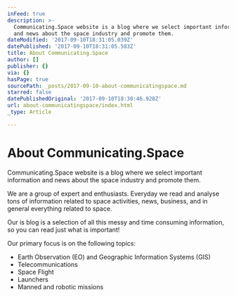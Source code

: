 ```yaml
---
inFeed: true
description: >-
  Communicating.Space website is a blog where we select important information
  and news about the space industry and promote them.
dateModified: '2017-09-10T18:31:05.039Z'
datePublished: '2017-09-10T18:31:05.583Z'
title: About Communicating.Space
author: []
publisher: {}
via: {}
hasPage: true
sourcePath: _posts/2017-09-10-about-communicatingspace.md
starred: false
datePublishedOriginal: '2017-09-10T18:30:46.928Z'
url: about-communicatingspace/index.html
_type: Article

---
```

# About Communicating.Space

Communicating.Space website is a blog where we select important information and news about the space industry and promote them.

We are a group of expert and enthusiasts. Everyday we read and analyse tons of information related to space activities, news, business, and in general everything related to space. 

Our is blog is a selection of all this messy and time consuming information, so you can read just what is important!

Our primary focus is on the following topics:

* Earth Observation (EO) and Geographic Information Systems (GIS)
* Telecommunications
* Space Flight
* Launchers
* Manned and robotic missions